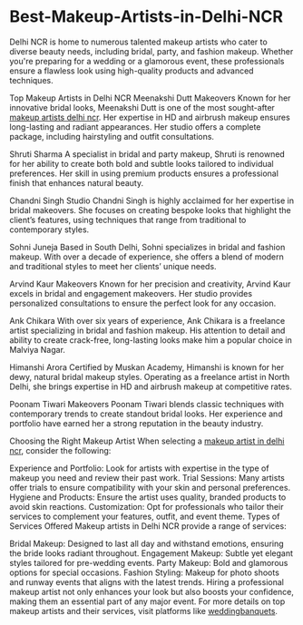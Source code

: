 # Best-Makeup-Artists-in-Delhi-NCR

Delhi NCR is home to numerous talented makeup artists who cater to diverse beauty needs, including bridal, party, and fashion makeup. Whether you're preparing for a wedding or a glamorous event, these professionals ensure a flawless look using high-quality products and advanced techniques.

Top Makeup Artists in Delhi NCR
Meenakshi Dutt Makeovers
Known for her innovative bridal looks, Meenakshi Dutt is one of the most sought-after <a href="https://weddingbanquets.in/makeup-artists/delhi/all">makeup artists delhi ncr</a>. Her expertise in HD and airbrush makeup ensures long-lasting and radiant appearances. Her studio offers a complete package, including hairstyling and outfit consultations.

Shruti Sharma
A specialist in bridal and party makeup, Shruti is renowned for her ability to create both bold and subtle looks tailored to individual preferences. Her skill in using premium products ensures a professional finish that enhances natural beauty.

Chandni Singh Studio
Chandni Singh is highly acclaimed for her expertise in bridal makeovers. She focuses on creating bespoke looks that highlight the client’s features, using techniques that range from traditional to contemporary styles.

Sohni Juneja
Based in South Delhi, Sohni specializes in bridal and fashion makeup. With over a decade of experience, she offers a blend of modern and traditional styles to meet her clients’ unique needs.

Arvind Kaur Makeovers
Known for her precision and creativity, Arvind Kaur excels in bridal and engagement makeovers. Her studio provides personalized consultations to ensure the perfect look for any occasion.

Ank Chikara
With over six years of experience, Ank Chikara is a freelance artist specializing in bridal and fashion makeup. His attention to detail and ability to create crack-free, long-lasting looks make him a popular choice in Malviya Nagar.

Himanshi Arora
Certified by Muskan Academy, Himanshi is known for her dewy, natural bridal makeup styles. Operating as a freelance artist in North Delhi, she brings expertise in HD and airbrush makeup at competitive rates.

Poonam Tiwari Makeovers
Poonam Tiwari blends classic techniques with contemporary trends to create standout bridal looks. Her experience and portfolio have earned her a strong reputation in the beauty industry.

Choosing the Right Makeup Artist
When selecting a <a href="https://weddingbanquets.in/makeup-artists/delhi/all">makeup artist in delhi ncr</a>, consider the following:

Experience and Portfolio: Look for artists with expertise in the type of makeup you need and review their past work.
Trial Sessions: Many artists offer trials to ensure compatibility with your skin and personal preferences.
Hygiene and Products: Ensure the artist uses quality, branded products to avoid skin reactions.
Customization: Opt for professionals who tailor their services to complement your features, outfit, and event theme.
Types of Services Offered
Makeup artists in Delhi NCR provide a range of services:

Bridal Makeup: Designed to last all day and withstand emotions, ensuring the bride looks radiant throughout.
Engagement Makeup: Subtle yet elegant styles tailored for pre-wedding events.
Party Makeup: Bold and glamorous options for special occasions.
Fashion Styling: Makeup for photo shoots and runway events that aligns with the latest trends.
Hiring a professional makeup artist not only enhances your look but also boosts your confidence, making them an essential part of any major event. For more details on top makeup artists and their services, visit platforms like <a href="https://weddingbanquets.in">weddingbanquets</a>.
